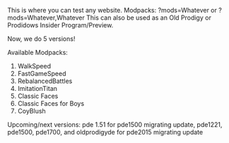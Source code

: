 This is where you can test any website. Modpacks: ?mods=Whatever or ?mods=Whatever,Whatever
This can also be used as an Old Prodigy or Prodidows Insider Program/Preview.

Now, we do 5 versions!

Available Modpacks:

1. WalkSpeed
2. FastGameSpeed
3. RebalancedBattles
4. ImitationTitan
5. Classic Faces
6. Classic Faces for Boys
7. CoyBlush

  Upcoming/next versions: pde 1.51 for pde1500 migrating update, pde1221, pde1500, pde1700, and oldprodigyde for pde2015 migrating update
